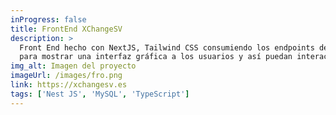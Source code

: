 ```yaml
---
inProgress: false
title: FrontEnd XChangeSV
description: >
  Front End hecho con NextJS, Tailwind CSS consumiendo los endpoints de XChangeSV API 
  para mostrar una interfaz gráfica a los usuarios y así puedan interactuar de mejor manera.
img_alt: Imagen del proyecto
imageUrl: /images/fro.png
link: https://xchangesv.es
tags: ['Nest JS', 'MySQL', 'TypeScript']
---
```

